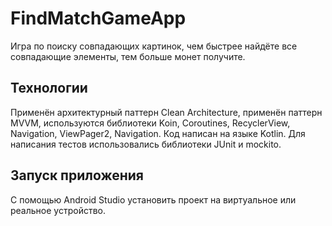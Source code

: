 # FindMatchGameApp
Игра по поиску совпадающих картинок, чем быстрее найдёте все совпадающие элементы, тем больше монет получите.

## Технологии
Применён архитектурный паттерн Clean Architecture, применён паттерн MVVM, используются библиотеки Koin, Coroutines, RecyclerView, Navigation, ViewPager2, Navigation. Код написан на языке Kotlin. Для написания тестов использовались библиотеки JUnit и mockito.

## Запуск приложения
С помощью Android Studio установить проект на виртуальное или реальное устройство.
